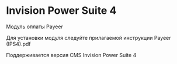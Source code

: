 Invision Power Suite 4
======
Модуль оплаты Payeer

Для установки модуля следуйте прилагаемой инструкции Payeer (IPS4).pdf

Поддерживается версия CMS Invision Power Suite 4